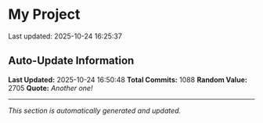# My Project


Last updated: 2025-10-24 16:25:37







































































































































































































































































































































































































































































































































































































































































































































































































































































































































































































































































































































































































































































































































































































































































































































## Auto-Update Information

**Last Updated:** 2025-10-24 16:50:48
**Total Commits:** 1088
**Random Value:** 2705
**Quote:** _Another one!_

---
_This section is automatically generated and updated._